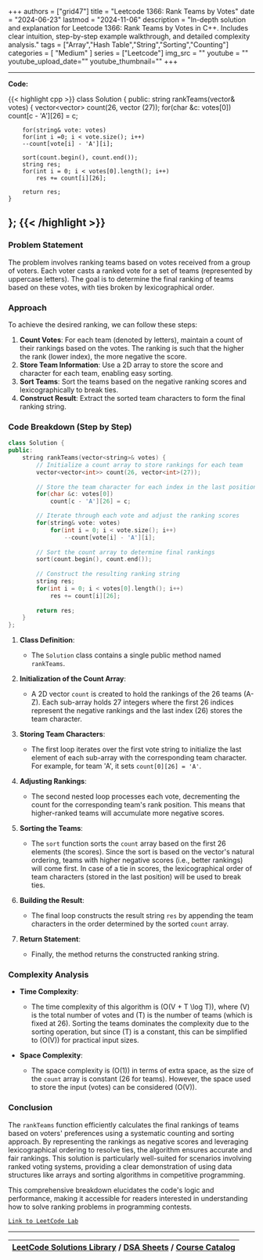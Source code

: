 
+++
authors = ["grid47"]
title = "Leetcode 1366: Rank Teams by Votes"
date = "2024-06-23"
lastmod = "2024-11-06"
description = "In-depth solution and explanation for Leetcode 1366: Rank Teams by Votes in C++. Includes clear intuition, step-by-step example walkthrough, and detailed complexity analysis."
tags = ["Array","Hash Table","String","Sorting","Counting"]
categories = [
    "Medium"
]
series = ["Leetcode"]
img_src = ""
youtube = ""
youtube_upload_date=""
youtube_thumbnail=""
+++



---
**Code:**

{{< highlight cpp >}}
class Solution {
public:
    string rankTeams(vector<string>& votes) {
        vector<vector<int>> count(26, vector<int> (27));
        for(char &c: votes[0])
        count[c - 'A'][26] = c;

        for(string& vote: votes)
        for(int i =0; i < vote.size(); i++)
        --count[vote[i] - 'A'][i];
        
        sort(count.begin(), count.end());
        string res;
        for(int i = 0; i < votes[0].length(); i++)
            res += count[i][26];
        
        return res;
    }
};
{{< /highlight >}}
---


### Problem Statement
The problem involves ranking teams based on votes received from a group of voters. Each voter casts a ranked vote for a set of teams (represented by uppercase letters). The goal is to determine the final ranking of teams based on these votes, with ties broken by lexicographical order.

### Approach
To achieve the desired ranking, we can follow these steps:
1. **Count Votes**: For each team (denoted by letters), maintain a count of their rankings based on the votes. The ranking is such that the higher the rank (lower index), the more negative the score.
2. **Store Team Information**: Use a 2D array to store the score and character for each team, enabling easy sorting.
3. **Sort Teams**: Sort the teams based on the negative ranking scores and lexicographically to break ties.
4. **Construct Result**: Extract the sorted team characters to form the final ranking string.

### Code Breakdown (Step by Step)

```cpp
class Solution {
public:
    string rankTeams(vector<string>& votes) {
        // Initialize a count array to store rankings for each team
        vector<vector<int>> count(26, vector<int>(27));
        
        // Store the team character for each index in the last position of the subarray
        for(char &c: votes[0])
            count[c - 'A'][26] = c;

        // Iterate through each vote and adjust the ranking scores
        for(string& vote: votes)
            for(int i = 0; i < vote.size(); i++)
                --count[vote[i] - 'A'][i];
        
        // Sort the count array to determine final rankings
        sort(count.begin(), count.end());
        
        // Construct the resulting ranking string
        string res;
        for(int i = 0; i < votes[0].length(); i++)
            res += count[i][26];
        
        return res;
    }
};
```

1. **Class Definition**:
   - The `Solution` class contains a single public method named `rankTeams`.

2. **Initialization of the Count Array**:
   - A 2D vector `count` is created to hold the rankings of the 26 teams (A-Z). Each sub-array holds 27 integers where the first 26 indices represent the negative rankings and the last index (26) stores the team character.

3. **Storing Team Characters**:
   - The first loop iterates over the first vote string to initialize the last element of each sub-array with the corresponding team character. For example, for team 'A', it sets `count[0][26] = 'A'`.

4. **Adjusting Rankings**:
   - The second nested loop processes each vote, decrementing the count for the corresponding team's rank position. This means that higher-ranked teams will accumulate more negative scores.

5. **Sorting the Teams**:
   - The `sort` function sorts the `count` array based on the first 26 elements (the scores). Since the sort is based on the vector's natural ordering, teams with higher negative scores (i.e., better rankings) will come first. In case of a tie in scores, the lexicographical order of team characters (stored in the last position) will be used to break ties.

6. **Building the Result**:
   - The final loop constructs the result string `res` by appending the team characters in the order determined by the sorted `count` array.

7. **Return Statement**:
   - Finally, the method returns the constructed ranking string.

### Complexity Analysis
- **Time Complexity**:
  - The time complexity of this algorithm is \(O(V + T \log T)\), where \(V\) is the total number of votes and \(T\) is the number of teams (which is fixed at 26). Sorting the teams dominates the complexity due to the sorting operation, but since \(T\) is a constant, this can be simplified to \(O(V)\) for practical input sizes.
  
- **Space Complexity**:
  - The space complexity is \(O(1)\) in terms of extra space, as the size of the `count` array is constant (26 for teams). However, the space used to store the input (votes) can be considered \(O(V)\).

### Conclusion
The `rankTeams` function efficiently calculates the final rankings of teams based on voters' preferences using a systematic counting and sorting approach. By representing the rankings as negative scores and leveraging lexicographical ordering to resolve ties, the algorithm ensures accurate and fair rankings. This solution is particularly well-suited for scenarios involving ranked voting systems, providing a clear demonstration of using data structures like arrays and sorting algorithms in competitive programming.

This comprehensive breakdown elucidates the code's logic and performance, making it accessible for readers interested in understanding how to solve ranking problems in programming contests.


[`Link to LeetCode Lab`](https://leetcode.com/problems/rank-teams-by-votes/description/)

---

| [LeetCode Solutions Library](https://grid47.xyz/leetcode/) / [DSA Sheets](https://grid47.xyz/sheets/) / [Course Catalog](https://grid47.xyz/courses/) |
| --- |
